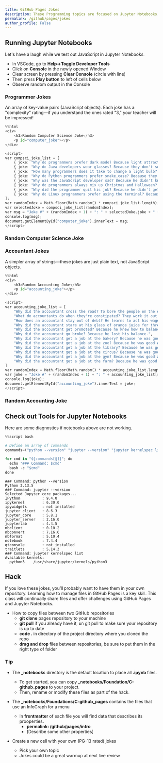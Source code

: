 ```yaml
---
title: GitHub Pages Jokes
description: These Programming topics are focused on Jupyter Notebooks, and Managing Files.
permalink: /github/pages/jokes
author_profile: False
---
```


## Running Jupyter Notebooks

Let's have a laugh while we test out JavaScript in Jupyter Notebooks.

- In VSCode, go to **Help->Toggle Developer Tools**
- Click on **Console** in the newly opened Window
- Clear screen by pressing **Clear Console** (circle with line)
- Then press **Play button** to left of cells below
- Observe random output in the Console


### Programmer Jokes

An array of key-value pairs (JavaScript objects). Each joke has a "complexity" rating—if you understand the ones rated "3," your teacher will be impressed!


```python
%%html
<div>
    <h3>Random Computer Science Joke</h3>
    <p id="computer_joke"></p>
</div>

<script>
var compsci_joke_list = [
    { joke: "Why do programmers prefer dark mode? Because light attracts bugs.", complexity: "1" },
    { joke: "Why do Java developers wear glasses? Because they don't see sharp.", complexity: "2" },
    { joke: "How many programmers does it take to change a light bulb? None, that's a hardware problem.", complexity: "1" },
    { joke: "Why do Python programmers prefer snake_case? Because they can't C.", complexity: "2" },
    { joke: "Why was the JavaScript developer sad? Because he didn't know how to 'null' his feelings.", complexity: "3" },
    { joke: "Why do programmers always mix up Christmas and Halloween? Because Oct 31 == Dec 25.", complexity: "3" },
    { joke: "Why did the programmer quit his job? Because he didn't get arrays.", complexity: "O(n)" },
    { joke: "Why do Linux programmers prefer using the terminal? Because they don't like Windows.", complexity: "1" },
];
var randomIndex = Math.floor(Math.random() * compsci_joke_list.length);
var selectedJoke = compsci_joke_list[randomIndex];
var msg = "Joke #" + (randomIndex + 1) + ": " + selectedJoke.joke + " (Complexity: " + selectedJoke.complexity + ")";
console.log(msg);
document.getElementById("computer_joke").innerText = msg;
</script>
```


<div>
    <h3>Random Computer Science Joke</h3>
    <p id="computer_joke"></p>
</div>

<script>
var compsci_joke_list = [
    { joke: "Why do programmers prefer dark mode? Because light attracts bugs.", complexity: "1" },
    { joke: "Why do Java developers wear glasses? Because they don't see sharp.", complexity: "2" },
    { joke: "How many programmers does it take to change a light bulb? None, that's a hardware problem.", complexity: "1" },
    { joke: "Why do Python programmers prefer snake_case? Because they can't C.", complexity: "2" },
    { joke: "Why was the JavaScript developer sad? Because he didn't know how to 'null' his feelings.", complexity: "3" },
    { joke: "Why do programmers always mix up Christmas and Halloween? Because Oct 31 == Dec 25.", complexity: "3" },
    { joke: "Why did the programmer quit his job? Because he didn't get arrays.", complexity: "O(n)" },
    { joke: "Why do Linux programmers prefer using the terminal? Because they don't like Windows.", complexity: "1" },
];
var randomIndex = Math.floor(Math.random() * compsci_joke_list.length);
var selectedJoke = compsci_joke_list[randomIndex];
var msg = "Joke #" + (randomIndex + 1) + ": " + selectedJoke.joke + " (Complexity: " + selectedJoke.complexity + ")";
console.log(msg);
document.getElementById("computer_joke").innerText = msg;
</script>



### Accountant Jokes

A simpler array of strings—these jokes are just plain text, not JavaScript objects.


```python
%%html
<div>
    <h3>Random Accounting Joke</h3>
    <p id="accounting_joke"></p>
</div>

<script>
var accounting_joke_list = [
    "Why did the accountant cross the road? To bore the people on the other side.",
    "What do accountants do when they're constipated? They work it out with a pencil.",
    "How does an accountant stay out of debt? He learns to act his wage.",
    "Why did the accountant stare at his glass of orange juice for three hours? Because on the box it said 'concentrate'.",
    "Why did the accountant get promoted? Because he knew how to balance his work and play.",
    "Why did the accountant go broke? Because he lost his balance.",
    "Why did the accountant get a job at the bakery? Because he was good at making dough.",
    "Why did the accountant get a job at the zoo? Because he was good with cheetahs.",
    "Why did the accountant get a job at the library? Because he was good at keeping books.",
    "Why did the accountant get a job at the circus? Because he was good at juggling numbers.",
    "Why did the accountant get a job at the gym? Because he was good at working out the numbers.",
    "Why did the accountant get a job at the farm? Because he was good at counting the chickens before they hatched."
]
var randomIndex = Math.floor(Math.random() * accounting_joke_list.length);
var joke = "Joke #" + (randomIndex + 1) + ": " + accounting_joke_list[randomIndex];
console.log(joke);
document.getElementById("accounting_joke").innerText = joke;
</script>
```


<div>
    <h3>Random Accounting Joke</h3>
    <p id="accounting_joke"></p>
</div>

<script>
var accounting_joke_list = [
    "Why did the accountant cross the road? To bore the people on the other side.",
    "What do accountants do when they're constipated? They work it out with a pencil.",
    "How does an accountant stay out of debt? He learns to act his wage.",
    "Why did the accountant stare at his glass of orange juice for three hours? Because on the box it said 'concentrate'.",
    "Why did the accountant get promoted? Because he knew how to balance his work and play.",
    "Why did the accountant go broke? Because he lost his balance.",
    "Why did the accountant get a job at the bakery? Because he was good at making dough.",
    "Why did the accountant get a job at the zoo? Because he was good with cheetahs.",
    "Why did the accountant get a job at the library? Because he was good at keeping books.",
    "Why did the accountant get a job at the circus? Because he was good at juggling numbers.",
    "Why did the accountant get a job at the gym? Because he was good at working out the numbers.",
    "Why did the accountant get a job at the farm? Because he was good at counting the chickens before they hatched."
]
var randomIndex = Math.floor(Math.random() * accounting_joke_list.length);
var joke = "Joke #" + (randomIndex + 1) + ": " + accounting_joke_list[randomIndex];
console.log(joke);
document.getElementById("accounting_joke").innerText = joke;
</script>



## Check out Tools for Jupyter Notebooks

Here are some diagnostics if notebooks above are not working.


```python
%%script bash

# Define an array of commands
commands=("python --version" "jupyter --version" "jupyter kernelspec list")

for cmd in "${commands[@]}"; do
  echo "### Command: $cmd"
  bash -c "$cmd"
done
```

    ### Command: python --version
    Python 3.13.5
    ### Command: jupyter --version
    Selected Jupyter core packages...
    IPython          : 9.4.0
    ipykernel        : 6.30.0
    ipywidgets       : not installed
    jupyter_client   : 8.6.3
    jupyter_core     : 5.8.1
    jupyter_server   : 2.16.0
    jupyterlab       : 4.4.5
    nbclient         : 0.10.2
    nbconvert        : 7.16.6
    nbformat         : 5.10.4
    notebook         : 7.4.4
    qtconsole        : not installed
    traitlets        : 5.14.3
    ### Command: jupyter kernelspec list
    Available kernels:
      python3    /usr/share/jupyter/kernels/python3


## Hack 

If you love these jokes, you’ll probably want to have them in your own repository. Learning how to manage files in GitHub Pages is a key skill. This class will continually share files and offer challenges using GitHub Pages and Jupyter Notebooks.


- How to copy files between two GitHub repositories
  - **git clone** pages repository to your machine
  - **git pull** if you already have it, un git pull to make sure your repository is up to date
  - **code .** in directory of the project directory where you cloned the repo 
  - **drag and drop** files between repositories, be sure to put them in the right type of folder 

### Tip

- The **_notebooks** directory is the default location to place all **.ipynb** files.  
  - To get started, you can copy **_notebooks/Foundation/C-github_pages** to your project.
  - Then, rename or modify these files as part of the hack.

- The **_notebooks/Foundations/C-github_pages** contains the files that use an InfoGraph for a menu
  - In **frontmatter** of each file you will find data that describes its prooperties. 
    - **permalink: /github/pages/intro** 
    - [Describe some other properties]

- Create a new cell with your own (PG-13 rated) jokes
  - Pick your own topic
  - Jokes could be a great warmup at next live review
